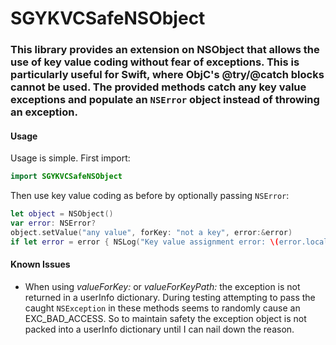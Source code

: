 # SGYKVCSafeNSObject
### This library provides an extension on NSObject that allows the use of key value coding without fear of exceptions.  This is particularly useful for Swift, where ObjC's @try/@catch blocks cannot be used.  The provided methods catch any key value exceptions and populate an `NSError` object instead of throwing an exception.

#### Usage
Usage is simple.  First import:

````swift
import SGYKVCSafeNSObject
````

Then use key value coding as before by optionally passing `NSError`:

```swift
let object = NSObject()
var error: NSError?
object.setValue("any value", forKey: "not a key", error:&error)
if let error = error { NSLog("Key value assignment error: \(error.localizedDescription).") }
```

#### Known Issues
* When using *valueForKey:* or *valueForKeyPath:* the exception is not returned in a userInfo dictionary.  During testing attempting to pass the caught `NSException` in these methods seems to randomly cause an EXC_BAD_ACCESS.  So to maintain safety the exception object is not packed into a userInfo dictionary until I can nail down the reason.
